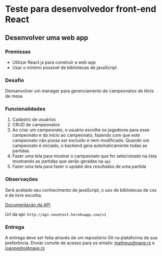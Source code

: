 # Teste para desenvolvedor front-end React

## Desenvolver uma web app


### Premissas

* Utilizar React.js para construir a web app
* Usar o mínimo possível de bibliotecas de javaScript


### Desafio

Densenvolver um manager para gerenciamento de campeonatos de tênis de mesa

### Funcionalidades

1. Cadastro de usuários
2. CRUD de campeonatos
3. Ao criar um campeonato, o usuário escolhe os jogadores para esse campeonato e da início ao campeonato, fazendo com que este campeonato não possa ser excluído e nem modificado. Quando um campeonato é iniciado, o backend gera automaticamente todas as partidas.
4. Fazer uma tela para mostrar o campeonato que for selecionado na lista mostrando as partidas que serão geradas na `api`
5. Fazer uma tela para fazer o update dos resultados de uma partida

### Observações 

Será avaliado seu conhecimento de javaScript, o uso de bibliotecas de css é de livre escolha.

[Documentação da API](http://api-navetest.herokuapp.com/public)

Url da api: `http://api-navetest.herokuapp.com/v1`

### Entrega

A entrega deve ser feita através de um repositório Git na plataforma de sua preferência. Enviar convite de acesso para os emails: matheus@nave.rs e joaopedro@nave.rs




